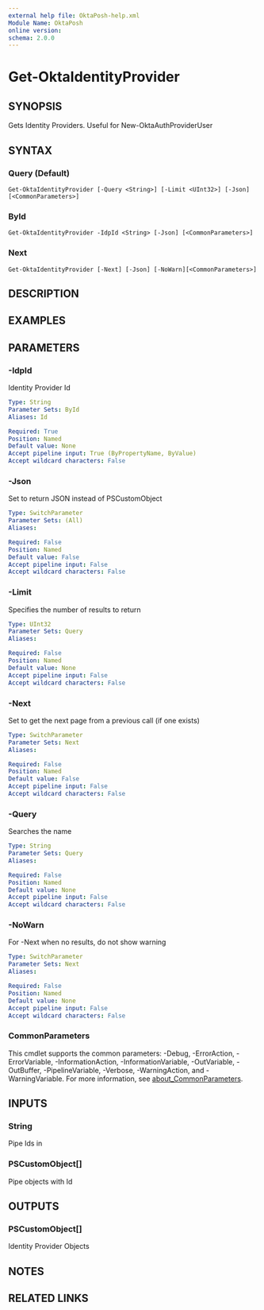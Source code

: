 ```yaml
---
external help file: OktaPosh-help.xml
Module Name: OktaPosh
online version:
schema: 2.0.0
---
```


# Get-OktaIdentityProvider

## SYNOPSIS
Gets Identity Providers.
Useful for New-OktaAuthProviderUser

## SYNTAX

### Query (Default)
```
Get-OktaIdentityProvider [-Query <String>] [-Limit <UInt32>] [-Json] [<CommonParameters>]
```

### ById
```
Get-OktaIdentityProvider -IdpId <String> [-Json] [<CommonParameters>]
```

### Next
```
Get-OktaIdentityProvider [-Next] [-Json] [-NoWarn][<CommonParameters>]
```

## DESCRIPTION

## EXAMPLES

## PARAMETERS

### -IdpId
Identity Provider Id

```yaml
Type: String
Parameter Sets: ById
Aliases: Id

Required: True
Position: Named
Default value: None
Accept pipeline input: True (ByPropertyName, ByValue)
Accept wildcard characters: False
```

### -Json
Set to return JSON instead of PSCustomObject

```yaml
Type: SwitchParameter
Parameter Sets: (All)
Aliases:

Required: False
Position: Named
Default value: False
Accept pipeline input: False
Accept wildcard characters: False
```

### -Limit
Specifies the number of results to return

```yaml
Type: UInt32
Parameter Sets: Query
Aliases:

Required: False
Position: Named
Default value: None
Accept pipeline input: False
Accept wildcard characters: False
```

### -Next
Set to get the next page from a previous call (if one exists)

```yaml
Type: SwitchParameter
Parameter Sets: Next
Aliases:

Required: False
Position: Named
Default value: False
Accept pipeline input: False
Accept wildcard characters: False
```

### -Query
Searches the name

```yaml
Type: String
Parameter Sets: Query
Aliases:

Required: False
Position: Named
Default value: None
Accept pipeline input: False
Accept wildcard characters: False
```

### -NoWarn
For -Next when no results, do not show warning

```yaml
Type: SwitchParameter
Parameter Sets: Next
Aliases:

Required: False
Position: Named
Default value: None
Accept pipeline input: False
Accept wildcard characters: False
```

### CommonParameters
This cmdlet supports the common parameters: -Debug, -ErrorAction, -ErrorVariable, -InformationAction, -InformationVariable, -OutVariable, -OutBuffer, -PipelineVariable, -Verbose, -WarningAction, and -WarningVariable. For more information, see [about_CommonParameters](http://go.microsoft.com/fwlink/?LinkID=113216).

## INPUTS

### String
Pipe Ids in

### PSCustomObject[]
Pipe objects with Id

## OUTPUTS

### PSCustomObject[]
Identity Provider Objects

## NOTES

## RELATED LINKS
